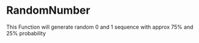# RandomNumber
This Function will generate random 0 and 1 sequence with approx  75% and 25% probability
